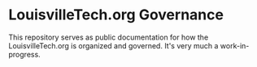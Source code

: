 # LouisvilleTech.org Governance

This repository serves as public documentation for how the LouisvilleTech.org is
organized and governed. It's very much a work-in-progress.
